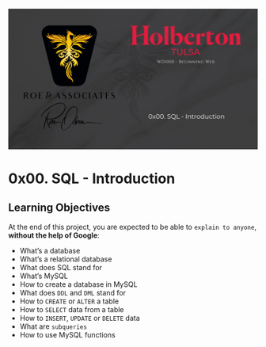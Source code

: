 ![0x00. SQL - Introduction](https://github.com/ronroeandassociates/assets/blob/master/images/0x00_sql_introduction.png)

# 0x00. SQL - Introduction

## Learning Objectives

At the end of this project, you are expected to be able to `explain to anyone`, **without the help of Google**:

- What’s a database
- What’s a relational database
- What does SQL stand for
- What’s MySQL
- How to create a database in MySQL
- What does `DDL` and `DML` stand for
- How to `CREATE` or `ALTER` a table
- How to `SELECT` data from a table
- How to `INSERT`, `UPDATE` or `DELETE` data
- What are `subqueries`
- How to use MySQL functions
